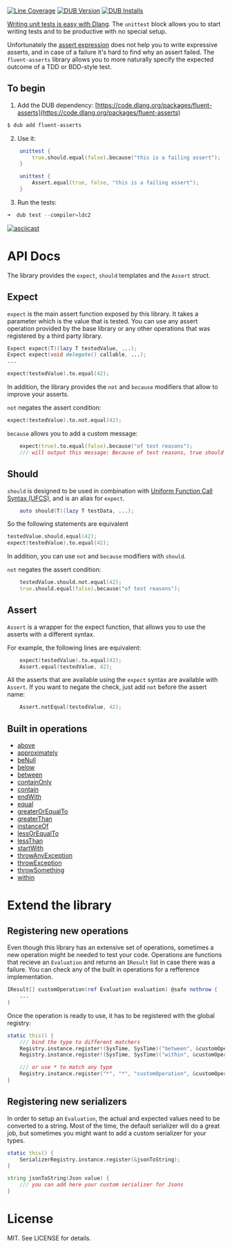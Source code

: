 [![Line Coverage](https://szabobogdan3.gitlab.io/fluent-asserts-coverage/coverage-shield.svg)](https://szabobogdan3.gitlab.io/fluent-asserts-coverage/)
[![DUB Version](https://img.shields.io/dub/v/fluent-asserts.svg)](https://code.dlang.org/packages/fluent-asserts)
[![DUB Installs](https://img.shields.io/dub/dt/fluent-asserts.svg)](https://code.dlang.org/packages/fluent-asserts)

[Writing unit tests is easy with Dlang](https://dlang.org/spec/unittest.html). The `unittest` block allows you to start writing tests and to be productive with no special setup.

Unfortunately the [assert expression](https://dlang.org/spec/expression.html#AssertExpression) does not help you to write expressive asserts, and in case of a failure it's hard to find why an assert failed. The `fluent-asserts` library allows you to more naturally specify the expected outcome of a TDD or BDD-style test.

## To begin

1. Add the DUB dependency:
[https://code.dlang.org/packages/fluent-asserts](https://code.dlang.org/packages/fluent-asserts)

```bash
$ dub add fluent-asserts
```

2. Use it:
```D
    unittest {
        true.should.equal(false).because("this is a failing assert");
    }

    unittest {
        Assert.equal(true, false, "this is a failing assert");
    }
```

3. Run the tests:
```D
➜  dub test --compiler=ldc2
```

[![asciicast](https://asciinema.org/a/9x0suc3hanpe67uegtster7o1.png)](https://asciinema.org/a/9x0suc3hanpe67uegtster7o1)

# API Docs

The library provides the `expect`, `should` templates and the `Assert` struct.


## Expect

`expect` is the main assert function exposed by this library. It takes a parameter which is the value that is tested. You can
use any assert operation provided by the base library or any other operations that was registered by a third party library.

```D
Expect expect(T)(lazy T testedValue, ...);
Expect expect(void delegate() callable, ...);
...

expect(testedValue).to.equal(42);
```

In addition, the library provides the `not` and `because` modifiers that allow to improve your asserts.

`not` negates the assert condition:

```D
expect(testedValue).to.not.equal(42);
```

`because` allows you to add a custom message:

```D
    expect(true).to.equal(false).because("of test reasons");
    /// will output this message: Because of test reasons, true should equal `false`.
```


## Should

`should` is designed to be used in combination with [Uniform Function Call Syntax (UFCS)](https://dlang.org/spec/function.html#pseudo-member), and
is an alias for `expect`.

```D
    auto should(T)(lazy T testData, ...);
```

So the following statements are equivalent

```D
testedValue.should.equal(42);
expect(testedValue).to.equal(42);
```

In addition, you can use `not` and `because` modifiers with `should`.

`not` negates the assert condition:

```D
    testedValue.should.not.equal(42);
    true.should.equal(false).because("of test reasons");
```

## Assert

`Assert` is a wrapper for the expect function, that allows you to use the asserts with a different syntax.

For example, the following lines are equivalent:
```D
    expect(testedValue).to.equal(42);
    Assert.equal(testedValue, 42);
```

All the asserts that are available using the `expect` syntax are available with `Assert`. If you want to negate the check,
just add `not` before the assert name:

```D
    Assert.notEqual(testedValue, 42);
```

## Built in operations

- [above](api/above.md)
- [approximately](api/approximately.md)
- [beNull](api/beNull.md)
- [below](api/below.md)
- [between](api/between.md)
- [containOnly](api/containOnly.md)
- [contain](api/contain.md)
- [endWith](api/endWith.md)
- [equal](api/equal.md)
- [greaterOrEqualTo](api/greaterOrEqualTo.md)
- [greaterThan](api/greaterThan.md)
- [instanceOf](api/instanceOf.md)
- [lessOrEqualTo](api/lessOrEqualTo.md)
- [lessThan](api/lessThan.md)
- [startWith](api/startWith.md)
- [throwAnyException](api/throwAnyException.md)
- [throwException](api/throwException.md)
- [throwSomething](api/throwSomething.md)
- [within](api/within.md)

# Extend the library

## Registering new operations

Even though this library has an extensive set of operations, sometimes a new operation might be needed to test your code. Operations are functions that recieve an `Evaluation` and returns an `IResult` list in case there was a failure. You can check any of the built in operations for a refference implementation.

```d
IResult[] customOperation(ref Evaluation evaluation) @safe nothrow {
    ...
}
```

Once the operation is ready to use, it has to be registered with the global registry:

```d
static this() {
    /// bind the type to different matchers
    Registry.instance.register!(SysTime, SysTime)("between", &customOperation);
    Registry.instance.register!(SysTime, SysTime)("within", &customOperation);

    /// or use * to match any type
    Registry.instance.register("*", "*", "customOperation", &customOperation);
}

```

## Registering new serializers

In order to setup an `Evaluation`, the actual and expected values need to be converted to a string. Most of the time, the default serializer will do a great job, but sometimes you might want to add a custom serializer for your types.

```d
static this() {
    SerializerRegistry.instance.register(&jsonToString);
}

string jsonToString(Json value) {
    /// you can add here your custom serializer for Jsons
}
```


# License

MIT. See LICENSE for details.
